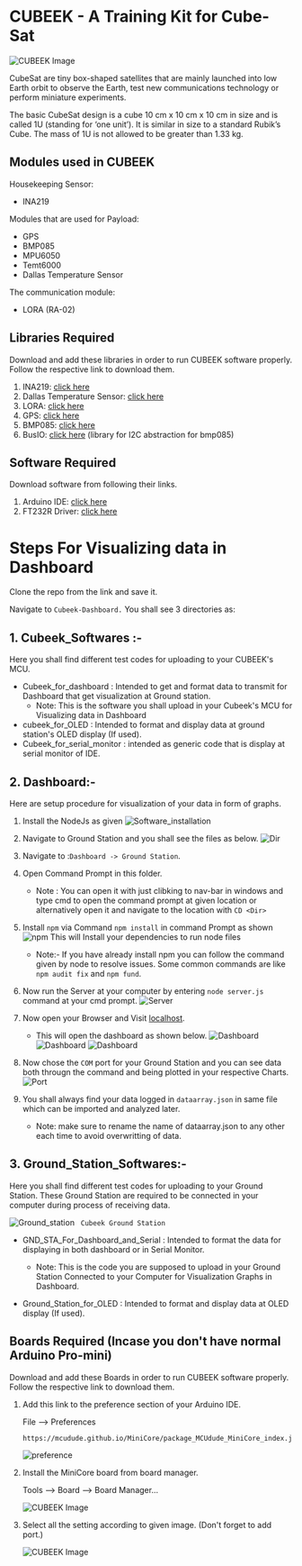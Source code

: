 # CUBEEK - A Training Kit for Cube-Sat
![CUBEEK Image](images/cubeek.png)

CubeSat are tiny box-shaped satellites that are mainly launched into
low Earth orbit to observe the Earth, test new communications
technology or perform miniature experiments.

The basic CubeSat design is a cube 10 cm x 10 cm x 10 cm in size and
is called 1U (standing for ‘one unit’). It is similar in size to a standard
Rubik’s Cube. The mass of 1U is not allowed to be greater than 1.33
kg.

## Modules used in CUBEEK
Housekeeping Sensor:
* INA219

Modules that are used for Payload:
* GPS
* BMP085
* MPU6050
* Temt6000
* Dallas Temperature Sensor

The communication module:
* LORA (RA-02)

## Libraries Required
Download and add these libraries in order to run CUBEEK software properly. Follow the respective link to download them.
1. INA219: [click here](https://github.com/adafruit/Adafruit_INA219)
1. Dallas Temperature Sensor: [click here](https://github.com/milesburton/Arduino-Temperature-Control-Library)
1. LORA: [click here](https://github.com/sandeepmistry/arduino-LoRa)
2. GPS: [click here](https://github.com/mikalhart/TinyGPSPlus.git)
3. BMP085: [click here](https://github.com/adafruit/Adafruit-BMP085-Library.git)
4. BusIO: [click here](https://github.com/adafruit/Adafruit_BusIO) (library for I2C abstraction for bmp085)

## Software Required
Download software from following their links.
1. Arduino IDE: [click here](https://www.arduino.cc/en/software)
2. FT232R Driver: [click here](https://ftdichip.com/drivers/vcp-drivers/)

# Steps For Visualizing data in Dashboard
 Clone the repo from the link and save it.

Navigate to `Cubeek-Dashboard.` You shall see 3 directories as:

## 1. Cubeek_Softwares :- 
Here you shall find different test codes for uploading to your CUBEEK's MCU.

- Cubeek_for_dashboard : Intended to get and format data to transmit for Dashboard that get visualization at Ground station.
    - Note: This is the software you shall  upload in your Cubeek's MCU for Visualizing data in Dashboard
- cubeek_for_OLED : Intended to format and display data at ground station's OLED display (If used).
- Cubeek_for_serial_monitor : intended as generic code that is display at serial monitor of IDE.
## 2. Dashboard:- 
Here are setup procedure for visualization of your data in form of graphs.
1. Install the NodeJs as given
![Software_installation](images/Software_inst.png)
2. Navigate to Ground Station and you shall see the files as below.
![Dir](images/Cloned_direct_dash.png)
3. Navigate to :`Dashboard -> Ground Station`.
4. Open Command Prompt in this folder. 
    - Note : You can open it with just clibking to nav-bar in windows and type cmd to open the command prompt at given location or alternatively open it and navigate to the location with `CD <Dir>`
5. Install `npm` via Command `npm install` in  command Prompt as shown 
![npm](images/npm_install.png)
This will Install your dependencies to run node files 
    - Note:- If you have already install npm you can follow the command given by node to resolve issues. Some common commands are like `npm audit fix` and `npm fund`.
6. Now run the Server at your computer by entering `node server.js` command at your cmd prompt.
![Server](images/serverjs.png)

7. Now open your Browser and Visit [localhost](http://localhost:4000/).

    - This will open the dashboard as shown below.
![Dashboard](images/Dashboard-1.png)
![Dashboard](images/Dashboard-2.png)
![Dashboard](images/Dashboard-3.png)

8. Now chose the `COM` port for your Ground Station and you can see data both througn the command and being plotted in your respective Charts.
![Port](images/port.png)
9. You shall always find your data logged  in `dataarray.json` in same file which can be imported and analyzed later. 
    - Note: make sure to rename the name of dataarray.json to any other each time to avoid overwritting of data.
## 3. Ground_Station_Softwares:- 
Here you shall find different test codes for uploading to your Ground Station. These Ground Station are required to be connected in your computer during process of receiving data.

![Ground_station](images/GNDSTA.jpg)
    ` Cubeek Ground Station`
- GND_STA_For_Dashboard_and_Serial : Intended to format the data for displaying in both dashboard or in Serial Monitor.

    - Note: This is the code you are supposed to upload in your Ground Station Connected to your Computer for Visualization Graphs in Dashboard.

- Ground_Station_for_OLED : Intended to format and display data at OLED display (If used).

## Boards Required (Incase you don't have normal Arduino Pro-mini)
Download and add these Boards in order to run CUBEEK software properly. Follow the respective link to download them.
1. Add this link to the preference section of your Arduino IDE.

    File --> Preferences
    ```
    https://mcudude.github.io/MiniCore/package_MCUdude_MiniCore_index.json 
    ```
    ![preference](images/preference_setting_normal.png)
2. Install the MiniCore board from board manager.

    Tools --> Board --> Board Manager...
    
    ![CUBEEK Image](images/minicore_install.png)
3. Select all the setting according to given image. (Don't forget to add port.)

    ![CUBEEK Image](images/minicore_setting.png)